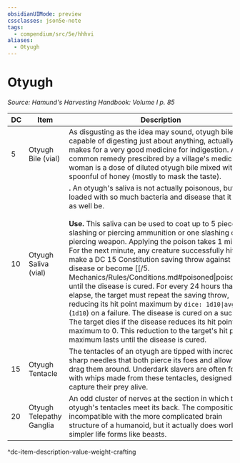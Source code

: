 ```yaml
---
obsidianUIMode: preview
cssclasses: json5e-note
tags:
  - compendium/src/5e/hhhvi
aliases:
  - Otyugh
---
```

# Otyugh
*Source: Hamund's Harvesting Handbook: Volume I p. 85* 

| DC | Item | Description | Value | Weight | Crafting |
|----|------|-------------|-------|--------|----------|
| 5 | Otyugh Bile (vial) | As disgusting as the idea may sound, otyugh bile, capable of digesting just about anything, actually makes for a very good medicine for indigestion. A common remedy prescibred by a village's medicine woman is a dose of diluted otyugh bile mixed with a spoonful of honey (mostly to mask the taste). | 5 gp | 1 lb | — |
| 10 | Otyugh Saliva (vial) | **.** An otyugh's saliva is not actually poisonous, but it is loaded with so much bacteria and disease that it may as well be.<br /><br />**Use.** This saliva can be used to coat up to 5 pieces of slashing or piercing ammunition or one slashing or piercing weapon. Applying the poison takes 1 minute. For the next minute, any creature successfully hit must make a DC 15 Constitution saving throw against disease or become [[/5. Mechanics/Rules/Conditions.md#poisoned\|poisoned]] until the disease is cured. For every 24 hours that elapse, the target must repeat the saving throw, reducing its hit point maximum by `dice: 1d10\|avg` (`1d10`) on a failure. The disease is cured on a success. The target dies if the disease reduces its hit point maximum to 0. This reduction to the target's hit point maximum lasts until the disease is cured. | 40 gp | 1 lb | — |
| 15 | Otyugh Tentacle | The tentacles of an otyugh are tipped with incredibly sharp needles that both pierce its foes and allow it to drag them around. Underdark slavers are often found with whips made from these tentacles, designed to capture their prey alive. | 25 gp | 15 lb | [[5. Mechanics/Items/Otyugh Whip.md\|Otyugh Whip]] |
| 20 | Otyugh Telepathy Ganglia | An odd cluster of nerves at the section in which the otyugh's tentacles meet its back. The composition is incompatible with the more complicated brain structure of a humanoid, but it actually does work on simpler life forms like beasts. | 100 gp | 2 lb | [[5. Mechanics/Items/Sensory Collar.md\|Sensory Collar]] |
^dc-item-description-value-weight-crafting
